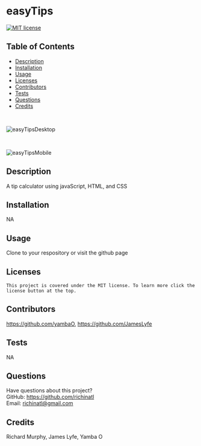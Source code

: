 # easyTips
  [![MIT license](https://img.shields.io/badge/License-MIT-blue.svg)](https://lbesson.mit-license.org/)
  ## Table of Contents
  * [Description](#description)
  * [Installation](#installation)
  * [Usage](#usage)
  * [Licenses](#licenses)
  * [Contributors](#contributors)
  * [Tests](#tests)
  * [Questions](#questions)
  * [Credits](#credits)
  
  <br>
  
  ![easyTipsDesktop](https://user-images.githubusercontent.com/95508564/202468916-b02fb8f9-20ed-445f-8213-07feafab0bdb.png)
  
  <br>
  
  ![easyTipsMobile](https://user-images.githubusercontent.com/95508564/202468987-ade91949-1e1a-4c44-8db1-39398af3cdce.png)


  ## Description
  A tip calculator using javaScript, HTML, and CSS
  ## Installation
  NA
  ## Usage
  Clone to your respository or visit the github page
  ## Licenses
    This project is covered under the MIT license. To learn more click the license button at the top.
  ## Contributors
  https://github.com/yambaO, https://github.com/JamesLyfe
  ## Tests
  NA
  ## Questions
  Have questions about this project?  
  GitHub: https://github.com/richinatl  
  Email: richinatl@gmail.com
  ## Credits
  Richard Murphy, James Lyfe, Yamba O

